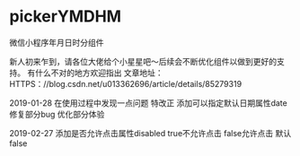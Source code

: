 # pickerYMDHM
微信小程序年月日时分组件

新人初来乍到，请各位大佬给个小星星吧〜后续会不断优化组件以做到更好的支持。
有什么不对的地方欢迎指出
文章地址：HTTPS：//blog.csdn.net/u013362696/article/details/85279319

2019-01-28 在使用过程中发现一点问题 特改正 
添加可以指定默认日期属性date 修复部分bug 优化部分体验

2019-02-27 添加是否允许点击属性disabled true不允许点击 false允许点击 默认false

